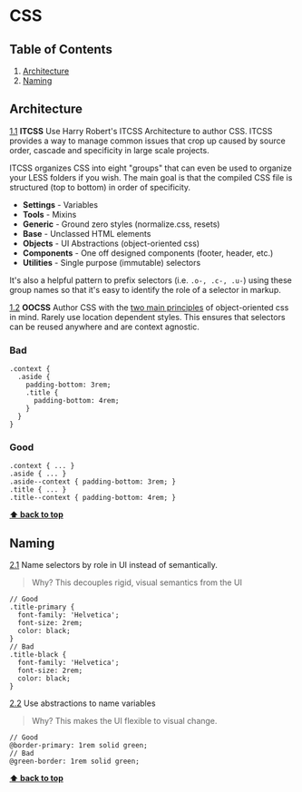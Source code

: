 # CSS

## Table of Contents
1. [Architecture](#architecture)
2. [Naming](#naming)

## Architecture
<a name="itcss"></a><a name="1.1"></a>
 [1.1](#itcss) **ITCSS**
Use Harry Robert's ITCSS Architecture to author CSS. ITCSS provides a way to manage common issues that crop up caused by source order, cascade and specificity in large scale projects.

ITCSS organizes CSS into eight "groups" that can even be used to organize your LESS folders if you wish. The main goal is that the compiled CSS file is structured (top to bottom) in order of specificity.

- **Settings** - Variables
- **Tools** - Mixins
- **Generic** - Ground zero styles (normalize.css, resets)
- **Base** - Unclassed HTML elements
- **Objects** - UI Abstractions (object-oriented css)
- **Components** - One off designed components (footer, header, etc.)
- **Utilities** - Single purpose (immutable) selectors

It's also a helpful pattern to prefix selectors (i.e. `.o-, .c-, .u-`) using these group names so that it's easy to identify the role of a selector in markup.

<a name="oocss"></a><a name="1.2"></a>
[1.2](#oocss) **OOCSS**
Author CSS with the [two main principles](https://github.com/stubbornella/oocss/wiki#two-main-principles-of-oocss) of object-oriented css in mind. Rarely use location dependent styles. This ensures that selectors can be reused anywhere and are context agnostic.

### Bad
```less
.context {
  .aside {
    padding-bottom: 3rem;
    .title {
      padding-bottom: 4rem;
    }
  }
}
```

### Good
```less
.context { ... }
.aside { ... }
.aside--context { padding-bottom: 3rem; }
.title { ... }
.title--context { padding-bottom: 4rem; }
```

**[⬆ back to top](#table-of-contents)**

## Naming
<a name="selectors"></a><a name="2.1"></a>
[2.1](#selectors) Name selectors by role in UI instead of semantically.

> Why? This decouples rigid, visual semantics from the UI

```less
// Good
.title-primary {
  font-family: 'Helvetica';
  font-size: 2rem;
  color: black;
}
// Bad
.title-black {
  font-family: 'Helvetica';
  font-size: 2rem;
  color: black;
}
```

<a name="variables"></a><a name="2.2"></a>
[2.2](#variables) Use abstractions to name variables

> Why? This makes the UI flexible to visual change.

```less
// Good
@border-primary: 1rem solid green;
// Bad
@green-border: 1rem solid green;
```

**[⬆  back to top](#table-of-contents)**
